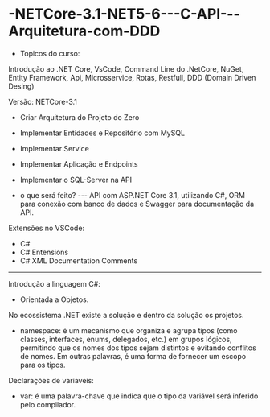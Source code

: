 # -NETCore-3.1-NET5-6---C-API---Arquitetura-com-DDD

- Topicos do curso:

Introdução ao .NET Core, VsCode, Command Line do .NetCore, NuGet, Entity Framework, Api, Microsservice, Rotas, Restfull, DDD (Domain Driven Desing)

Versão: NETCore-3.1
- Criar Arquitetura do Projeto do Zero
- Implementar Entidades e Repositório com MySQL
- Implementar Service
- Implementar Aplicação e Endpoints
- Implementar o SQL-Server na API


- o que será feito?
--- API com ASP.NET Core 3.1, utilizando C#, ORM para conexão com banco de dados e Swagger para documentação da API.


Extensões no VSCode:
- C#
- C# Entensions
- C# XML Documentation Comments
________________________________________________

Introdução a linguagem C#:
- Orientada a Objetos.


No ecossistema .NET existe a solução e dentro da solução os projetos.


- namespace: é um mecanismo que organiza e agrupa tipos (como classes, interfaces, enums, delegados, etc.) em grupos lógicos, permitindo que os nomes dos tipos sejam distintos e evitando conflitos de nomes. Em outras palavras, é uma forma de fornecer um escopo para os tipos.


Declarações de variaveis:
- var: é uma palavra-chave que indica que o tipo da variável será inferido pelo compilador.

